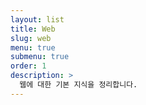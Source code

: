 ```yaml
---
layout: list
title: Web
slug: web
menu: true
submenu: true
order: 1
description: >
  웹에 대한 기본 지식을 정리합니다.
---
```

